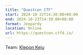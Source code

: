 ```yaml
---
title: "Questcon CTF"
start: 2024-10-22T14:30:00+08:00
end: 2024-10-23T14:30:00+08:00
format: Jeopardy
location: Online
url: https://questcon.ctfd.io/
---
```

Team: [Klepon Keju](https://questcon.ctfd.io/teams/630)
